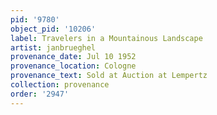 ```yaml
---
pid: '9780'
object_pid: '10206'
label: Travelers in a Mountainous Landscape
artist: janbrueghel
provenance_date: Jul 10 1952
provenance_location: Cologne
provenance_text: Sold at Auction at Lempertz
collection: provenance
order: '2947'
---
```

